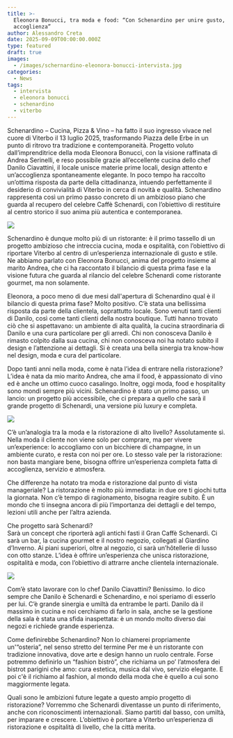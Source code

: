 ```yaml
---
title: >-
  Eleonora Bonucci, tra moda e food: “Con Schenardino per unire gusto, stile e
  accoglienza”
author: Alessandro Creta
date: 2025-09-09T00:00:00.000Z
type: featured
draft: true
images:
  - /images/schernardino-eleonora-bonucci-intervista.jpg
categories:
  - News
tags:
  - intervista
  - eleonora bonucci
  - schenardino
  - viterbo
---
```


Schenardino – Cucina, Pizza & Vino – ha fatto il suo ingresso vivace nel cuore di Viterbo il 13 luglio 2025, trasformando Piazza delle Erbe in un punto di ritrovo tra tradizione e contemporaneità. Progetto voluto dall’imprenditrice della moda Eleonora Bonucci, con la visione raffinata di Andrea Serinelli, e reso possibile grazie all’eccellente cucina dello chef Danilo Ciavattini, il locale unisce materie prime locali, design attento e un’accoglienza spontaneamente elegante. In poco tempo ha raccolto un’ottima risposta da parte della cittadinanza, intuendo perfettamente il desiderio di convivialità di Viterbo in cerca di novità e qualità. Schenardino rappresenta così un primo passo concreto di un ambizioso piano che guarda al recupero del celebre Caffè Schenardi, con l’obiettivo di restituire al centro storico il suo anima più autentica e contemporanea.

![](/images/schenardino-sala.JPG)

Schenardino è dunque molto più di un ristorante: è il primo tassello di un progetto ambizioso che intreccia cucina, moda e ospitalità, con l’obiettivo di riportare Viterbo al centro di un’esperienza internazionale di gusto e stile. Ne abbiamo parlato con Eleonora Bonucci, anima del progetto insieme al marito Andrea, che ci ha raccontato il bilancio di questa prima fase e la visione futura che guarda al rilancio del celebre Schenardi come ristorante gourmet, ma non solamente.

Eleonora, a poco meno di due mesi dall'apertura di Schenardino qual è il bilancio di questa prima fase?
Molto positivo. C’è stata una bellissima risposta da parte della clientela, soprattutto locale. Sono venuti tanti clienti di Danilo, così come tanti clienti della nostra boutique. Tutti hanno trovato ciò che si aspettavano: un ambiente di alta qualità, la cucina straordinaria di Danilo e una cura particolare per gli arredi. Chi non conosceva Danilo è rimasto colpito dalla sua cucina, chi non conosceva noi ha notato subito il design e l’attenzione ai dettagli. Si è creata una bella sinergia tra know-how nel design, moda e cura del particolare.

Dopo tanti anni nella moda, come è nata l’idea di entrare nella ristorazione?
L’idea è nata da mio marito Andrea, che ama il food, è appassionato di vino ed è anche un ottimo cuoco casalingo. Inoltre, oggi moda, food e hospitality sono mondi sempre più vicini. Schenardino è stato un primo passo, un lancio: un progetto più accessibile, che ci prepara a quello che sarà il grande progetto di Schenardi, una versione più luxury e completa.

![](/images/eleonora-bonucci-schernardino.jpg)

C’è un’analogia tra la moda e la ristorazione di alto livello?
Assolutamente sì. Nella moda il cliente non viene solo per comprare, ma per vivere un’experience: lo accogliamo con un bicchiere di champagne, in un ambiente curato, e resta con noi per ore. Lo stesso vale per la ristorazione: non basta mangiare bene, bisogna offrire un’esperienza completa fatta di accoglienza, servizio e atmosfera.

Che differenze ha notato tra moda e ristorazione dal punto di vista manageriale?
La ristorazione è molto più immediata: in due ore ti giochi tutta la giornata. Non c’è tempo di ragionamento, bisogna reagire subito. È un mondo che ti insegna ancora di più l’importanza dei dettagli e del tempo, lezioni utili anche per l’altra azienda.

Che progetto sarà Schenardi?\
Sarà un concept che riporterà agli antichi fasti il Gran Caffè Schenardi. Ci sarà un bar, la cucina gourmet e il nostro negozio, collegati al Giardino d’Inverno. Ai piani superiori, oltre al negozio, ci sarà un’hôtellerie di lusso con otto stanze. L’idea è offrire un’esperienza che unisca ristorazione, ospitalità e moda, con l’obiettivo di attrarre anche clientela internazionale.

![](/images/ciavattini-viterbo.jpg)

Com’è stato lavorare con lo chef Danilo Ciavattini?
Benissimo. Io dico sempre che Danilo è Schenardi e Schenardino, e noi speriamo di esserlo per lui. C’è grande sinergia e umiltà da entrambe le parti. Danilo dà il massimo in cucina e noi cerchiamo di farlo in sala, anche se la gestione della sala è stata una sfida inaspettata: è un mondo molto diverso dai negozi e richiede grande esperienza.

Come definirebbe Schenardino?
Non lo chiamerei propriamente un'“osteria”, nel senso stretto del termine Per me è un ristorante con tradizione innovativa, dove arte e design hanno un ruolo centrale. Forse potremmo definirlo un “fashion bistrò”, che richiama un po’ l’atmosfera dei bistrot parigini che amo: cura estetica, musica dal vivo, servizio elegante. E poi c'è il richiamo al fashion, al mondo della moda che è quello a cui sono maggiormente legata.

Quali sono le ambizioni future legate a questo ampio progetto di ristorazione?
Vorremmo che Schenardi diventasse un punto di riferimento, anche con riconoscimenti internazionali. Siamo partiti dal basso, con umiltà, per imparare e crescere. L’obiettivo è portare a Viterbo un’esperienza di ristorazione e ospitalità di livello, che la città merita.
